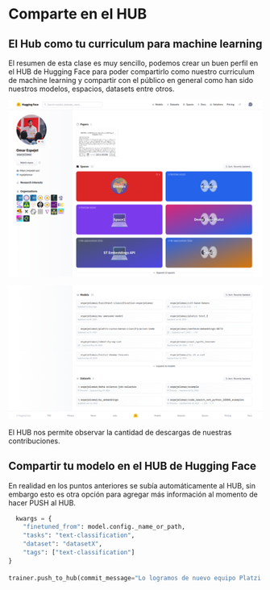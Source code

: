 # Comparte en el HUB

## El Hub como tu curriculum para machine learning

El resumen de esta clase es muy sencillo, podemos crear un buen perfil en el HUB de Hugging Face para poder compartirlo como nuestro curriculum de machine learning y compartir con el público en general como han sido nuestros modelos, espacios, datasets entre otros.

![Vista previa](https://github.com/ichcanziho/Deep_Learnining_Platzi/raw/master/4%20Curso%20de%20Transfer%20Learning%20con%20Hugging%20Face/imgs%2F5%20HUB%2F1.png)

![Vista previa perfil](https://github.com/ichcanziho/Deep_Learnining_Platzi/raw/master/4%20Curso%20de%20Transfer%20Learning%20con%20Hugging%20Face/imgs%2F5%20HUB%2F2.png)

El HUB nos permite observar la cantidad de descargas de nuestras contribuciones.

## Compartir tu modelo en el HUB de Hugging Face

En realidad en los puntos anteriores se subía automáticamente al HUB, sin embargo esto es otra opción para agregar más información al momento de hacer PUSH al HUB.

```Python
  kwargs = {
    "finetuned_from": model.config._name_or_path,
    "tasks": "text-classification",
    "dataset": "datasetX",
    "tags": ["text-classification"]
}

trainer.push_to_hub(commit_message="Lo logramos de nuevo equipo Platzi! 🤗", **kwargs)
```
